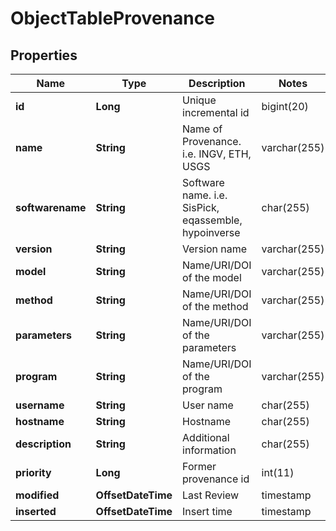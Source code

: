 

# ObjectTableProvenance


## Properties

| Name | Type | Description | Notes |
|------------ | ------------- | ------------- | -------------|
|**id** | **Long** | Unique incremental id | bigint(20) |  [optional] [readonly] |
|**name** | **String** | Name of Provenance. i.e. INGV, ETH, USGS | varchar(255) |  [optional] |
|**softwarename** | **String** | Software name. i.e. SisPick, eqassemble, hypoinverse | char(255) |  [optional] |
|**version** | **String** | Version name | varchar(255) |  [optional] |
|**model** | **String** | Name/URI/DOI of the model | varchar(255) |  [optional] |
|**method** | **String** | Name/URI/DOI of the method | varchar(255) |  [optional] |
|**parameters** | **String** | Name/URI/DOI of the parameters | varchar(255) |  [optional] |
|**program** | **String** | Name/URI/DOI of the program | varchar(255) |  [optional] |
|**username** | **String** | User name | char(255) |  [optional] |
|**hostname** | **String** | Hostname | char(255) |  [optional] |
|**description** | **String** | Additional information | char(255) |  [optional] |
|**priority** | **Long** | Former provenance id | int(11) |  [optional] |
|**modified** | **OffsetDateTime** | Last Review | timestamp |  [optional] [readonly] |
|**inserted** | **OffsetDateTime** | Insert time | timestamp |  [optional] [readonly] |



